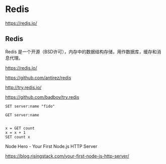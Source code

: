 # Redis

https://redis.io/




## Redis


Redis 是一个开源（BSD许可），内存中的数据结构存储，用作数据库，缓存和消息代理。

https://redis.io/

https://github.com/antirez/redis

http://try.redis.io/

https://github.com/badboy/try.redis


```
SET server:name "fido"

GET server:name


x = GET count
x = x + 1
SET count x

```




Node Hero - Your First Node.js HTTP Server

https://blog.risingstack.com/your-first-node-js-http-server/












